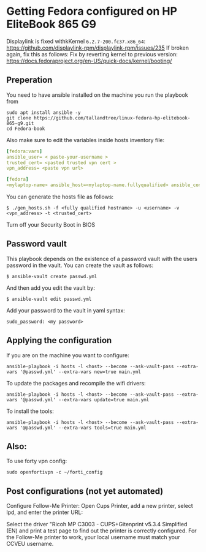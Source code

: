 # Getting Fedora configured on HP EliteBook 865 G9

Displaylink is fixed withkKernel `6.2.7-200.fc37.x86_64`:
https://github.com/displaylink-rpm/displaylink-rpm/issues/235
If broken again, fix this as follows:
Fix by reverting kernel to previous version:
https://docs.fedoraproject.org/en-US/quick-docs/kernel/booting/

## Preperation
You need to have ansible installed on the machine you run the playbook from

``` /bin/bash
sudo apt install ansible -y
git clone https://github.com/tallandtree/linux-fedora-hp-elitebook-865-g9.git
cd Fedora-book
```

Also make sure to edit the variables inside hosts inventory file:
``` yaml
[fedora:vars]
ansible_user= < paste-your-username >
trusted_cert= <pasted trusted vpn cert > 
vpn_address= <paste vpn url> 

[fedora]
<mylaptop-name> ansible_host=<mylaptop-name.fullyqualified> ansible_connection=local

```
You can generate the hosts file as follows:

``` /bin/bash
$ ./gen_hosts.sh -f <fully qualified hostname> -u <username> -v <vpn_address> -t <trusted_cert>
```

Turn off your Security Boot in BIOS

## Password vault

This playbook depends on the existence of a password vault with the users password in the vault.
You can create the vault as follows:

``` /bin/bash
$ ansible-vault create passwd.yml
```
And then add you edit the vault by:
``` /bin/bash
$ ansible-vault edit passwd.yml
```
Add your password to the vault in yaml syntax:
``` /bin/bash
sudo_password: <my password>
```

## Applying the configuration

If you are on the machine you want to configure:
``` /bin/bash
ansible-playbook -i hosts -l <host> --become --ask-vault-pass --extra-vars '@passwd.yml' --extra-vars new=true main.yml
```
To update the packages and recompile the wifi drivers:
``` /bin/bash
ansible-playbook -i hosts -l <host> --become --ask-vault-pass --extra-vars '@passwd.yml' --extra-vars update=true main.yml
```
To install the tools:
``` /bin/bash
ansible-playbook -i hosts -l <host> --become --ask-vault-pass --extra-vars '@passwd.yml' --extra-vars tools=true main.yml
```

## Also:

To use forty vpn config:
``` /bin/bash
sudo openfortivpn -c ~/forti_config
```

## Post configurations (not yet automated)

Configure Follow-Me Printer:
Open Cups Printer, add a new printer, select lpd, and enter the printer URL:

Select the driver "Ricoh MP C3003 - CUPS+Gitenprint v5.3.4 Simplified (EN) and print a test page to find out the printer is correctly configured.
For the Follow-Me printer to work, your local username must match your CCVEU username.
